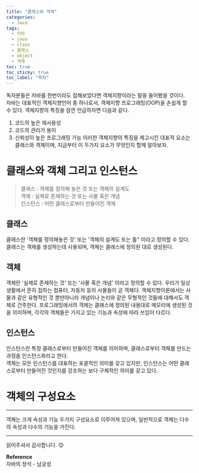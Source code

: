 ```yaml
---
title: "클래스와 객체"
categories:
  - Java
tags:
  - 자바
  - java
  - class
  - 클래스
  - object
  - 객체
toc: true
toc_sticky: true
toc_label: "목차"
---
```


독자분들은 자바를 한번이라도 접해보았다면 객체지향이라는 말을 들어봤을 것이다.  
자바는 대표적인 객체지향언어 중 하나로서, 객체지향 프로그래밍(OOP)을 손쉽게 할 수 있다.
객체지향의 특징을 잠깐 언급하자면 다음과 같다.
1. 코드의 높은 재사용성
2. 코드의 관리가 용이
3. 신뢰성이 높은 프로그래밍 가능
이러한 객체지향의 특징을 제고시킨 대표적 요소는 클래스와 객체이며, 지금부터 이 두가지 요소가 무엇인지 함께 알아보자.

# 클래스와 객체 그리고 인스턴스
>클래스 : 객체를 정의해 놓은 것 또는 객체의 설계도  
>객체 : 실제로 존재하는 것 또는 사물 혹은 개념  
>인스턴스 : 어떤 클래스로부터 만들어진 객체

## 클래스
클래스란 '객체를 정의해놓은 것' 또는 '객체의 설계도 또는 틀" 이라고 정의할 수 있다. 클래스는 객체를 생성하는데 사용되며, 객체는 클래스에 정의된 대로 생성된다.

## 객체
객체란 '실제로 존재하는 것' 또는 '사물 혹은 개념' 이라고 정의할 수 있다. 우리가 일상생활에서 흔히 접하는 컴퓨터, 자동차 등의 사물들이 곧 객체다.
객체지향이론에서는 사물과 같은 유형적인 것 뿐만아니라 개념이나 논리와 같은 무형적인 것들에 대해서도 객체로 간주한다.
프로그래밍에서의 객체는 클래스에 정의된 내용대로 메모리에 생성된 것을 의미하며, 각각의 객체들은 가지고 있는 기능과 속성에 따라 쓰임이 다르다.

## 인스턴스
인스턴스란 특정 클래스로부터 만들어진 객체를 의미하며, 클래스로부터 객체를 만드는 과정을 인스턴스화라고 한다.  
객체는 모든 인스턴스를 대표하는 포괄적인 의미를 갖고 있지만, 인스턴스는 어떤 클래스로부터 만들어진 것인지를 강조하는 보다 구체적인 의미를 갖고 있다.

# 객체의 구성요소
---
객체는 크게 속성과 기능 두가지 구성요소로 이루어져 있으며, 일반적으로 객체는 다수의 속성과 다수의 기능을 가진다.

---

읽어주셔서 감사합니다. 😊

__Reference__  
자바의 정석 - 남궁성  